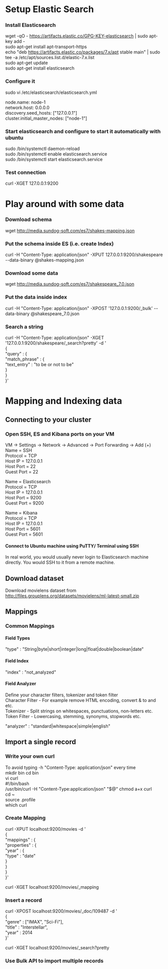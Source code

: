 # Setup Elastic Search


### Install Elasticsearch
wget -qO - https://artifacts.elastic.co/GPG-KEY-elasticsearch | sudo apt-key add -  
sudo apt-get install apt-transport-https  
echo "deb https://artifacts.elastic.co/packages/7.x/apt stable main" | sudo tee -a /etc/apt/sources.list.d/elastic-7.x.list  
sudo apt-get update  
sudo apt-get install elasticsearch  

### Configure it
sudo vi /etc/elasticsearch/elasticsearch.yml  

node.name: node-1  
network.host: 0.0.0.0  
discovery.seed_hosts: ["127.0.0.1"]  
cluster.initial_master_nodes: ["node-1"]  

### Start elasticsearch and configure to start it automatically with ubuntu
sudo /bin/systemctl daemon-reload  
sudo /bin/systemctl enable elasticsearch.service  
sudo /bin/systemctl start elasticsearch.service  

### Test connection
curl -XGET 127.0.0.1:9200  

# Play around with some data

### Download schema
wget http://media.sundog-soft.com/es7/shakes-mapping.json  

### Put the schema inside ES (i.e. create Index)
curl -H "Content-Type: application/json" -XPUT 127.0.0.1:9200/shakespeare --data-binary @shakes-mapping.json  

### Download some data
wget http://media.sundog-soft.com/es7/shakespeare_7.0.json  

### Put the data inside index
curl -H "Content-Type: application/json" -XPOST '127.0.0.1:9200/_bulk' --data-binary @shakespeare_7.0.json  

### Search a string
curl -H "Content-Type: application/json" -XGET '127.0.0.1:9200/shakespeare/_search?pretty' -d '  
{  
"query" : {  
"match_phrase" : {  
"text_entry" : "to be or not to be"  
}  
}  
}'  

# Mapping and Indexing data

## Connecting to your cluster

### Open SSH, ES and Kibana ports on your VM
VM -> Settings -> Network -> Advanced -> Port Forwarding -> Add (+)  
Name = SSH  
Protocol = TCP  
Host IP = 127.0.0.1  
Host Port = 22  
Guest Port = 22  

Name = Elasticsearch  
Protocol = TCP  
Host IP = 127.0.0.1  
Host Port = 9200  
Guest Port = 9200  

Name = Kibana  
Protocol = TCP  
Host IP = 127.0.0.1  
Host Port = 5601  
Guest Port = 5601  

#### Connect to Ubuntu machine using PuTTY/ Terminal using SSH
In real world, you would usually never login to Elasticsearch machine directly. You would SSH to it from a remote machine.  


## Download dataset

Download movielens dataset from http://files.grouplens.org/datasets/movielens/ml-latest-small.zip  


## Mappings
### Common Mappings
#### Field Types
"type" : "String|byte|short|integer|long|float|double|boolean|date"
#### Field Index
"index" : "not_analyzed"
#### Field Analyzer
Define your character filters, tokenizer and token filter  
Character Filter - For example remove HTML encoding, convert & to and etc.  
Tokenizer - Split strings on whitespaces, punctuations, non-letters etc.  
Token Filter - Lowercasing, stemming, synonyms, stopwords etc.  

"analyzer" : "standard|whitespace|simple|english"  

## Import a single record
### Write your own curl
To avoid typing -h "Content-Type: application/json" every time  
mkdir bin
cd bin  
vi curl  
#!/bin/bash  
/usr/bin/curl -H "Content-Type:application/json" "$@" 
chmod a+x curl    
cd ~   
source .profile  
which curl  

### Create Mapping
curl -XPUT localhost:9200/movies -d '  
{  
    "mappings" : {  
        "properties" : {  
            "year" : {  
                "type" : "date"  
            }           
        }       
    }  
}'  

curl -XGET localhost:9200/movies/_mapping  

### Insert a record
curl -XPOST localhost:9200/movies/_doc/109487 -d '  
{  
    "genre" : ["IMAX", "Sci-Fi"],  
    "title" : "Interstellar",  
    "year" : 2014  
}'  

curl -XGET localhost:9200/movies/_search?pretty

### Use Bulk API to import multiple records











<!--stackedit_data:
eyJoaXN0b3J5IjpbLTcyMzQ1Njc0OCwtMTU5MjkzMzM4XX0=
-->